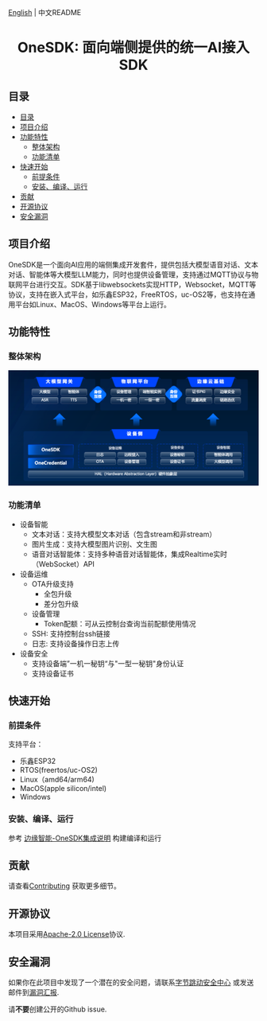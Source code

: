 [English](README.md) | 中文README

<h1 align="center">OneSDK: 面向端侧提供的统一AI接入SDK</h1>


## 目录

- [目录](#目录)
- [项目介绍](#项目介绍)
- [功能特性](#功能特性)
  - [整体架构](#整体架构)
  - [功能清单](#功能清单)
- [快速开始](#快速开始)
  - [前提条件](#前提条件)
  - [安装、编译、运行](#安装编译运行)
- [贡献](#贡献)
- [开源协议](#开源协议)
- [安全漏洞](#安全漏洞)

## 项目介绍

OneSDK是一个面向AI应用的端侧集成开发套件，提供包括大模型语音对话、文本对话、智能体等大模型LLM能力，同时也提供设备管理，支持通过MQTT协议与物联网平台进行交互。SDK基于libwebsockets实现HTTP，Websocket，MQTT等协议，支持在嵌入式平台，如乐鑫ESP32，FreeRTOS，uc-OS2等，也支持在通用平台如Linux、MacOS、Windows等平台上运行。


## 功能特性

### 整体架构
![alt text](images/functions.png)

### 功能清单
- 设备智能
  - 文本对话：支持大模型文本对话（包含stream和非stream）
  - 图片生成：支持大模型图片识别、文生图
  - 语音对话智能体：支持多种语音对话智能体，集成Realtime实时（WebSocket）API
- 设备运维
  - OTA升级支持
    - 全包升级
    - 差分包升级
  - 设备管理
    - Token配额：可从云控制台查询当前配额使用情况
  - SSH: 支持控制台ssh链接
  - 日志: 支持设备操作日志上传
- 设备安全
  - 支持设备端”一机一秘钥“与"一型一秘钥"身份认证
  - 支持设备证书

## 快速开始

### 前提条件

支持平台：
- 乐鑫ESP32
- RTOS(freertos/uc-OS2)
- Linux（amd64/arm64)
- MacOS(apple silicon/intel)
- Windows

### 安装、编译、运行

参考 [边缘智能-OneSDK集成说明](https://bytedance.larkoffice.com/wiki/VlHsw5p76i1iSUkOcXJclg4Nnaf#share-TewzdIpI5o5BisxAW2HcKJfBnSc) 构建编译和运行


## 贡献

请查看[Contributing](CONTRIBUTING.md) 获取更多细节。

## 开源协议

本项目采用[Apache-2.0 License](LICENSE.txt)协议.

## 安全漏洞

如果你在此项目中发现了一个潜在的安全问题，请联系[字节跳动安全中心](https://security.bytedance.com/src) 或发送邮件到[漏洞汇报](sec@bytedance.com).

请**不要**创建公开的Github issue.

